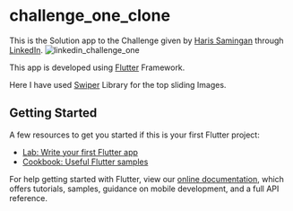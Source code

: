 # challenge_one_clone

This is the Solution app to the Challenge given by [Haris Samingan](https://github.com/happyharis) through [LinkedIn](https://www.linkedin.com/posts/haris-samingan_design2flutter-flutterdev-flutter-activity-6795957593329295360-swyi/).
![linkedin_challenge_one](https://user-images.githubusercontent.com/68677462/127598310-1ea8db22-a0c6-4480-80c4-1f435f5f1e40.png)

This app is developed using [Flutter](https://github.com/flutter/flutter) Framework.



Here I have used [Swiper](https://github.com/best-flutter/flutter_swiper) Library for the top sliding Images.



## Getting Started

A few resources to get you started if this is your first Flutter project:

- [Lab: Write your first Flutter app](https://flutter.dev/docs/get-started/codelab)
- [Cookbook: Useful Flutter samples](https://flutter.dev/docs/cookbook)

For help getting started with Flutter, view our
[online documentation](https://flutter.dev/docs), which offers tutorials,
samples, guidance on mobile development, and a full API reference.
